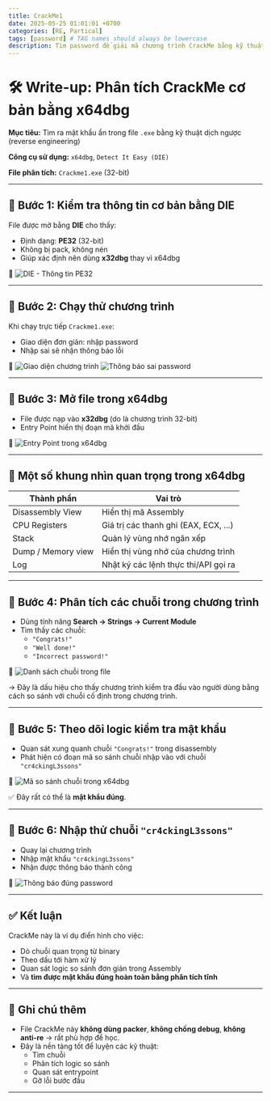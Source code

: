 ```yaml
---
title: CrackMe1
date: 2025-05-25 01:01:01 +0700
categories: [RE, Partical]
tags: [password] # TAG names should always be lowercase
description: Tìm password để giải mã chương trình CrackMe bằng kỹ thuật reverse engineering cơ bản.
---
```


# 🛠️ Write-up: Phân tích CrackMe cơ bản bằng x64dbg

**Mục tiêu:** Tìm ra mật khẩu ẩn trong file `.exe` bằng kỹ thuật dịch ngược (reverse engineering)

**Công cụ sử dụng:** `x64dbg`, `Detect It Easy (DIE)`

**File phân tích:** `Crackme1.exe` (32-bit)

---

## 📌 Bước 1: Kiểm tra thông tin cơ bản bằng DIE

File được mở bằng **DIE** cho thấy:

- Định dạng: **PE32** (32-bit)
- Không bị pack, không nén
- Giúp xác định nên dùng **x32dbg** thay vì x64dbg

📸
![DIE - Thông tin PE32](/resources/Crackme1/Screenshot%202025-06-26%20180716.png)

---

## 📌 Bước 2: Chạy thử chương trình

Khi chạy trực tiếp `Crackme1.exe`:

- Giao diện đơn giản: nhập password
- Nhập sai sẽ nhận thông báo lỗi

📸
![Giao diện chương trình](/resources/Crackme1/Screenshot%202025-06-26%20185520.png)
![Thông báo sai password](/resources/Crackme1/Screenshot%202025-06-26%20213805.png)

---

## 📌 Bước 3: Mở file trong x64dbg

- File được nạp vào **x32dbg** (do là chương trình 32-bit)
- Entry Point hiển thị đoạn mã khởi đầu

📸
![Entry Point trong x64dbg](/resources/Crackme1/Screenshot%202025-06-26%20191351.png)

---

## 🧠 Một số khung nhìn quan trọng trong x64dbg

| Thành phần         | Vai trò                               |
| ------------------ | ------------------------------------- |
| Disassembly View   | Hiển thị mã Assembly                  |
| CPU Registers      | Giá trị các thanh ghi (EAX, ECX, ...) |
| Stack              | Quản lý vùng nhớ ngăn xếp             |
| Dump / Memory view | Hiển thị vùng nhớ của chương trình    |
| Log                | Nhật ký các lệnh thực thi/API gọi ra  |

---

## 📌 Bước 4: Phân tích các chuỗi trong chương trình

- Dùng tính năng **Search → Strings → Current Module**
- Tìm thấy các chuỗi:
  - `"Congrats!"`
  - `"Well done!"`
  - `"Incorrect password!"`

📸
![Danh sách chuỗi trong file](/resources/Crackme1/Screenshot%202025-06-26%20212901.png)

→ Đây là dấu hiệu cho thấy chương trình kiểm tra đầu vào người dùng bằng cách so sánh với chuỗi cố định trong chương trình.

---

## 📌 Bước 5: Theo dõi logic kiểm tra mật khẩu

- Quan sát xung quanh chuỗi `"Congrats!"` trong disassembly
- Phát hiện có đoạn mã so sánh chuỗi nhập vào với chuỗi `"cr4ckingL3ssons"`

📸
![Mã so sánh chuỗi trong x64dbg](/resources/Crackme1/Screenshot%202025-06-26%20213105.png)

✅ Đây rất có thể là **mật khẩu đúng**.

---

## 📌 Bước 6: Nhập thử chuỗi `"cr4ckingL3ssons"`

- Quay lại chương trình
- Nhập mật khẩu `"cr4ckingL3ssons"`
- Nhận được thông báo thành công

📸
![Thông báo đúng password](/resources/Crackme1/Screenshot%202025-06-26%20233615.png)

---

## ✅ Kết luận

CrackMe này là ví dụ điển hình cho việc:

- Dò chuỗi quan trọng từ binary
- Theo dấu tới hàm xử lý
- Quan sát logic so sánh đơn giản trong Assembly
- Và **tìm được mật khẩu đúng hoàn toàn bằng phân tích tĩnh**

---

## 📎 Ghi chú thêm

- File CrackMe này **không dùng packer**, **không chống debug**, **không anti-re** → rất phù hợp để học.
- Đây là nền tảng tốt để luyện các kỹ thuật:
  - Tìm chuỗi
  - Phân tích logic so sánh
  - Quan sát entrypoint
  - Gỡ lỗi bước đầu

---


